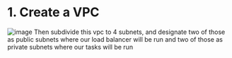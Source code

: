 # 1. Create a VPC
![image](https://user-images.githubusercontent.com/57895489/148778127-9678341c-4e00-4cdb-b28a-d077f9b05bdd.png)
Then subdivide this vpc to 4 subnets, and designate two of those as public subnets where our load balancer will be run and two of those as private subnets where our tasks will be run
